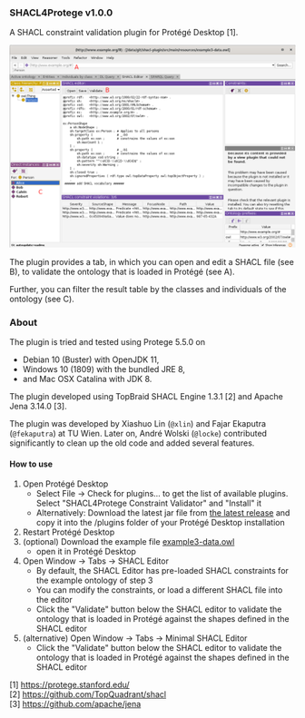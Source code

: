 ### SHACL4Protege v1.0.0 

A SHACL constraint validation plugin for Protégé Desktop [1].

![Screenshot of SHACL Editor](screenshot.png)

The plugin provides a tab, in which you can open and edit a SHACL file (see B), to validate the ontology that is loaded in Protégé (see A).

Further, you can filter the result table by the classes and individuals of the ontology (see C).

### About

The plugin is tried and tested using Protege 5.5.0 on 
* Debian 10 (Buster) with OpenJDK 11, 
* Windows 10 (1809) with the bundled JRE 8, 
* and Mac OSX Catalina with JDK 8.

The plugin developed using TopBraid SHACL Engine 1.3.1 [2] and Apache Jena 3.14.0 [3].   

The plugin was developed by Xiashuo Lin (`@xlin`) and Fajar Ekaputra (`@fekaputra`) at TU Wien.
Later on, André Wolski (`@locke`) contributed significantly to clean up the old code and added several features. 

#### How to use

1. Open Protégé Desktop
    * Select File -> Check for plugins... to get the list of available plugins. Select "SHACL4Protege Constraint Validator" and "Install" it
    * Alternatively: Download the latest jar file from [the latest release](https://github.com/fekaputra/shacl-plugin/releases) and copy it into the /plugins folder of your Protégé Desktop installation
2. Restart Protégé Desktop
3. (optional) Download the example file [example3-data.owl](https://raw.githubusercontent.com/fekaputra/shacl-plugin/master/src/main/resources/example3-data.owl)
    * open it in Protégé Desktop
4. Open Window -> Tabs -> SHACL Editor
    * By default, the SHACL Editor has pre-loaded SHACL constraints for the example ontology of step 3
    * You can modify the constraints, or load a different SHACL file into the editor
    * Click the "Validate" button below the SHACL editor to validate the ontology that is loaded in Protégé against the shapes defined in the SHACL editor
5. (alternative) Open Window -> Tabs -> Minimal SHACL Editor
    * Click the "Validate" button below the SHACL editor to validate the ontology that is loaded in Protégé against the shapes defined in the SHACL editor

[1] https://protege.stanford.edu/   
[2] https://github.com/TopQuadrant/shacl   
[3] https://github.com/apache/jena
